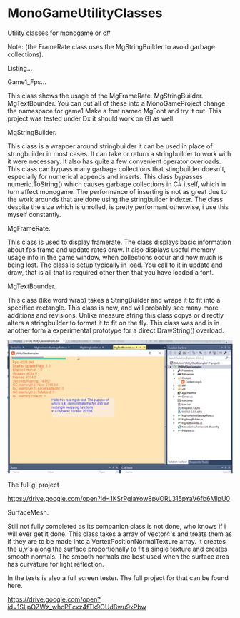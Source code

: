 # MonoGameUtilityClasses

Utility classes for monogame or c#

Note: (the FrameRate class uses the MgStringBuilder to avoid garbage collections).

Listing...

Game1_Fps... 

This class shows the usage of the MgFrameRate. MgStringBuilder. MgTextBounder.
You can put all of these into a MonoGameProject change the namespace for game1 
Make a font named MgFont and try it out. This project was tested under Dx it should work on Gl as well.

MgStringBuilder. 

This class is a wrapper around stringbuilder it can be used in place of stringbuilder in most cases.
It can take or return a stringbuilder to work with it were necessary.
It also has quite a few convenient operator overloads.
This class can bypass many garbage collections that stingbuilder doesn't, especially for numerical appends and inserts. 
This class bypasses numeric.ToString() which causes garbage collections in C# itself, which in turn affect monogame.
The performance of inserting is not as great due to the work arounds that are done using the stringbuilder indexer.
The class despite the size which is unrolled, is pretty performant otherwise, i use this myself constantly.

MgFrameRate.

This class is used to display framerate.
The class displays basic information about fps frame and update rates draw.
It also displays useful memory usage info in the game window, when collections occur and how much is being lost.
The class is setup typically in load. 
You call to it in update and draw, that is all that is required other then that you have loaded a font.

MgTextBounder.

This class (like word wrap) takes a StringBuilder and wraps it to fit into a specified rectangle.
This class is new, and will probably see many more additions and revisions.
Unlike measure string this class copys or directly alters a stringbuilder to format it to fit on the fly.
This class was and is in another form a experimental prototype for a direct DrawString() overload.

<img src="https://github.com/willmotil/MonoGameUtilityClasses/blob/master/Images/ExampleFpsMgSbTextBounder.png?raw=true">

The full gl project 

https://drive.google.com/open?id=1KSrPglaYow8pVORL315pYaV6fb6MlpU0


SurfaceMesh.

Still not fully completed as its companion class is not done, who knows if i will ever get it done.
This class takes a array of vector4's and treats them as if they are to be made into a VertexPositionNormalTexture array.
It creates the u,v's along the surface proportionally to fit a single texture and creates smooth normals.
The smooth normals are best used when the surface area has curvature for light reflection.


In the tests is also a full screen tester.
The full project for that can be found here.

https://drive.google.com/open?id=1SLpOZWz_whcPEcxz4fTk9OUd8wu9xPbw
